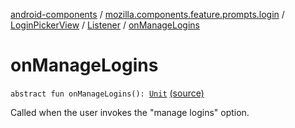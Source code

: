 [android-components](../../../index.md) / [mozilla.components.feature.prompts.login](../../index.md) / [LoginPickerView](../index.md) / [Listener](index.md) / [onManageLogins](./on-manage-logins.md)

# onManageLogins

`abstract fun onManageLogins(): `[`Unit`](https://kotlinlang.org/api/latest/jvm/stdlib/kotlin/-unit/index.html) [(source)](https://github.com/mozilla-mobile/android-components/blob/master/components/feature/prompts/src/main/java/mozilla/components/feature/prompts/login/LoginPickerView.kt#L53)

Called when the user invokes the "manage logins" option.

